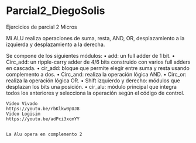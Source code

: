 # Parcial2_DiegoSolis
Ejercicios de parcial 2 Micros

Mi ALU realiza operaciones de suma, resta, AND, OR, desplazamiento a la izquierda y desplazamiento a la derecha.

Se compone de los siguientes módulos:
	•	add: un full adder de 1 bit.
	•	Circ_add: un ripple-carry adder de 4/6 bits construido con varios full adders en cascada.
	•	cir_add: bloque que permite elegir entre suma y resta usando complemento a dos.
	•	Circ_and: realiza la operación lógica AND.
	•	Circ_or: realiza la operación lógica OR.
	•	Shift izquierdo y derecho: módulos que desplazan los bits una posición.
	•	cir_alu: módulo principal que integra todos los anteriores y selecciona la operación según el código de control.

	Video Vivado
	https://youtu.be/rbKlkw0pUJ8
	Video Logisim
	https://youtu.be/adPci3xcmYY


	La Alu opera en complemento 2
